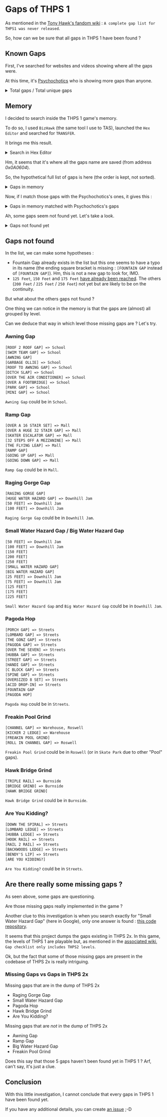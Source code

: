 # Gaps of THPS 1

As mentioned in the [Tony Hawk's fandom wiki](https://tonyhawkgames.fandom.com/wiki/Gap) : `A complete gap list for THPS1 was never released`.

So, how can we be sure that all gaps in THPS 1 have been found ?

## Known Gaps

First, I've searched for websites and videos showing where all the gaps were.

At this time, it's [Psychochotics](https://www.youtube.com/playlist?list=PLarzX6CHWKbTnTMawI2ooS_1Nj0SiUfZg) who is showing more gaps than anyone.

<details>
    <summary>Total gaps / Total unique gaps</summary>

    Total gaps : 134
    Total unique gaps : 127
</details>

## Memory

I decided to search inside the THPS 1 game's memory.

To do so, I used `BizHawk` (the same tool I use to TAS), launched the `Hex Editor` and searched for `TRANSFER`.

It brings me this result.

<details>
    <summary>Search in Hex Editor</summary>

![](./assets/images/hex-editor.png)
</details>

Hm, it seems that it's where all the gaps name are saved (from address _0x0A0604_).

So, the hypothetical full list of gaps is here (the order is kept, not sorted).

<details>
    <summary>Gaps in memory</summary>

    [WIMPY GAP]
    [PHAT GAP]
    [TRANSFER]
    [TAXI GAP]
    [KICKER GAP]
    [OVER THE PIPE]
    [SECRET ROOM]
    [FACEPLANT]
    [ACID DROP]
    [KICKER 2 STREET]
    [BS GAP]
    [T 2 T GAP]
    [SECRET TUNNEL ENTRANCE]
    [TUNNEL GAP]
    [OVER THE TUNNEL]
    [CAR OLLIE]
    [CHEESY DECK GAP]
    [DECK GAP]
    [BURLY DECK GAP]
    [TRUCK GAP]
    [ROOF 2 ROOF]
    [SUCKY ROOM GAP]
    [BIG ASS]
    [GLASS GAP]
    [WHOOP GAP]
    [WALL GAP]
    [OVER THE BOX]
    [OVER THE RAFTERS]
    [POOL HIP]
    [POOL 2 WALKWAY]
    [HP TRANSFER]
    [BRIDGE GAP]
    [VERT WALL GAP]
    [TWINKIE TRANSFER]
    [OVER DA POOL]
    [ROOF 2 ROOF GAP]
    [SWIM TEAM GAP]
    [AWNING GAP]
    [GARBAGE OLLIE]
    [ROOF TO AWNING GAP]
    [DITCH SLAP]
    [OVER THE AIR CONDITIONER]
    [OVER A FOOTBRIDGE]
    [PARK GAP]
    [MINI GAP]
    [PLANTER GAP]
    [OVER A 16 STAIR SET]
    [OVER A HUGE 32 STAIR GAP]
    [SKATER ESCALATOR GAP]
    [32 STEPS OFF A MEZZANINE]
    [THE FLYING LEAP]
    [RAMP GAP]
    [GOING UP GAP]
    [GOING DOWN GAP]
    [FOUNTAIN GAP]
    [RAGING GORGE GAP]
    [HUGE WATER HAZARD GAP]
    [50 FEET]
    [100 FEET]
    [150 FEET]
    [200 FEET]
    [250 FEET]
    [SMALL WATER HAZARD GAP]
    [BIG WATER HAZARD GAP]
    [25 FEET]
    [75 FEET]
    [125 FEET]
    [175 FEET]
    [225 FEET]
    [RAMP 2 RAMP]
    [LOW DECK GAP]
    [HIGH DECK GAP]
    [PORCH GAP]
    [LOMBARD GAP]
    [THE GONZ GAP]
    [PAGODA GAP]
    [OVER THE SEVEN]
    [HUBBA GAP]
    [STREET GAP]
    [HANDI GAP]
    [C BLOCK GAP]
    [SPINE GAP]
    [OVERSIZED 8 SET]
    [ACID DROP-IN]
    [FOUNTAIN GAP
    [PAGODA HOP]
    [CHANNEL GAP]
    [KICKER 2 LEDGE]
    [FREAKIN POOL GRIND]
    [ROLL IN CHANNEL GAP]
    [HALL PASS GAP]
    [BIG RAIL]
    [DECK 2 RAIL]
    [TAXI 2 LEDGE]
    [TAXI 2 RAIL]
    [MONSTER GRIND]
    [HIGH RAIL]
    [HOLY SHI...]
    [TRANSITION GRIND]
    [KICKER 2 EDGE]
    [BS GRIND]
    [RAIL 2 RAIL TRANSFER]
    [BILLBOARD GRIND]
    [DIRTY RAIL]
    [DEATH GRIND]
    [TRIPLE RAIL]
    [BRIDGE GRIND]
    [HAWK BRIDGE GRIND]
    [RAFTER RAIL]
    [PIPE 2 BOX GRIND]
    [LIGHT GRIND]
    [WALKWAY RAIL TRANS]
    [POOL RAIL TRANS]
    [ET GRIND]
    [BHOUSE RAIL]
    [POOL GRIND]
    [DECK GRIND]
    [MB EMERSON GRIND]
    [DUMPSTER RAIL GAP]
    [PLAYGROUND RAIL]
    [RAIL TO RAIL TRANSFER]
    [HUGE RAIL]
    [LONG ASS RAIL]
    [FUNBOX TO RAIL TRANSFER]
    [FUNBOX TO TABLE TRANSFER]
    [GIMME GAP]
    [HANDICAP RAMP RAIL]
    [COFFEE GRIND]
    [FOR THE WHOLE ATRIUM]
    [RAIL COMBO]
    [NEVERSOFT ELEC CO GAP]
    [DOWN THE SPIRAL]
    [LOMBARD LEDGE]
    [HUBBA LEDGE]
    [HOOK RAIL]
    [RAIL 2 RAIL]
    [BACKWOODS LEDGE]
    [BENDY'S LIP]
    [ARE YOU KIDDING?]
</details>

Now, if I match those gaps with the Psychochotics's ones, it gives this :

<details>
    <summary>Gaps in memory matched with Psychochotics's gaps</summary>

    [WIMPY GAP] => Downtown
    [PHAT GAP] => Downtown
    [TRANSFER] => Warehouse, Skate Park, Downtown, Burnside
    [TAXI GAP] => Warehouse
    [KICKER GAP] => Warehouse, School, Downtown
    [OVER THE PIPE] => Warehouse, Skate Park
    [SECRET ROOM] => Warehouse
    [FACEPLANT] => Warehouse
    [ACID DROP] => Skate Park
    [KICKER 2 STREET] => Downtown
    [BS GAP] => Downtown
    [T 2 T GAP] => Downtown
    [SECRET TUNNEL ENTRANCE] => Downtown
    [TUNNEL GAP] => Downtown
    [OVER THE TUNNEL] => Downtown
    [CAR OLLIE] => Downtown
    [CHEESY DECK GAP] => Downtown
    [DECK GAP] => Downtown, Roswell
    [BURLY DECK GAP] => Downtown
    [TRUCK GAP] => Downtown
    [ROOF 2 ROOF] => Downtown
    [SUCKY ROOM GAP] => Downtown
    [BIG ASS] => Downtown
    [GLASS GAP] => Downtown
    [WHOOP GAP] => Skate Park
    [WALL GAP] => Skate Park
    [OVER THE BOX] => Skate Park
    [OVER THE RAFTERS] => Skate Park
    [POOL HIP] => Skate Park
    [POOL 2 WALKWAY] => Skate Park
    [HP TRANSFER] => Skate Park
    [BRIDGE GAP] => Burnside
    [VERT WALL GAP] => Burnside
    [TWINKIE TRANSFER] => Burnside
    [OVER DA POOL] => Burnside
    [ROOF 2 ROOF GAP] => School
    [SWIM TEAM GAP] => School
    [AWNING GAP]
    [GARBAGE OLLIE] => School
    [ROOF TO AWNING GAP] => School
    [DITCH SLAP] => School
    [OVER THE AIR CONDITIONER] => School
    [OVER A FOOTBRIDGE] => School
    [PARK GAP] => School
    [MINI GAP] => School
    [PLANTER GAP] => School, Mall, Streets
    [OVER A 16 STAIR SET] => Mall
    [OVER A HUGE 32 STAIR GAP] => Mall
    [SKATER ESCALATOR GAP] => Mall
    [32 STEPS OFF A MEZZANINE] => Mall
    [THE FLYING LEAP] => Mall
    [RAMP GAP]
    [GOING UP GAP] => Mall
    [GOING DOWN GAP] => Mall
    [FOUNTAIN GAP] => Mall, Streets
    [RAGING GORGE GAP]
    [HUGE WATER HAZARD GAP] => Downhill Jam
    [50 FEET] => Downhill Jam
    [100 FEET] => Downhill Jam
    [150 FEET]
    [200 FEET]
    [250 FEET]
    [SMALL WATER HAZARD GAP]
    [BIG WATER HAZARD GAP]
    [25 FEET] => Downhill Jam
    [75 FEET] => Downhill Jam
    [125 FEET]
    [175 FEET]
    [225 FEET]
    [RAMP 2 RAMP] => Streets
    [LOW DECK GAP] => Roswell
    [HIGH DECK GAP] => Roswell
    [PORCH GAP] => Streets
    [LOMBARD GAP] => Streets
    [THE GONZ GAP] => Streets
    [PAGODA GAP] => Streets
    [OVER THE SEVEN] => Streets
    [HUBBA GAP] => Streets
    [STREET GAP] => Streets
    [HANDI GAP] => Streets
    [C BLOCK GAP] => Streets
    [SPINE GAP] => Streets
    [OVERSIZED 8 SET] => Streets
    [ACID DROP-IN] => Streets
    [FOUNTAIN GAP
    [PAGODA HOP]
    [CHANNEL GAP] => Warehouse, Roswell
    [KICKER 2 LEDGE] => Warehouse
    [FREAKIN POOL GRIND]
    [ROLL IN CHANNEL GAP] => Roswell
    [HALL PASS GAP] => School
    [BIG RAIL] => Warehouse
    [DECK 2 RAIL] => Warehouse
    [TAXI 2 LEDGE] => Warehouse
    [TAXI 2 RAIL] => Warehouse
    [MONSTER GRIND] => Warehouse
    [HIGH RAIL] => Warehouse
    [HOLY SHI...] => Warehouse
    [TRANSITION GRIND] => Warehouse
    [KICKER 2 EDGE] => Downtown
    [BS GRIND] => Downtown
    [RAIL 2 RAIL TRANSFER] => Downtown
    [BILLBOARD GRIND] => Downtown
    [DIRTY RAIL] => Downtown
    [DEATH GRIND] => Downtown
    [TRIPLE RAIL] => Burnside
    [BRIDGE GRIND] => Burnside
    [HAWK BRIDGE GRIND]
    [RAFTER RAIL] => Skate Park
    [PIPE 2 BOX GRIND] => Skate Park
    [LIGHT GRIND] => Skate Park
    [WALKWAY RAIL TRANS] => Skate Park
    [POOL RAIL TRANS] => Skate Park
    [ET GRIND] => Roswell
    [BHOUSE RAIL] => Roswell
    [POOL GRIND] => Roswell
    [DECK GRIND] => Roswell
    [MB EMERSON GRIND] => Roswell
    [DUMPSTER RAIL GAP] => School
    [PLAYGROUND RAIL] => School
    [RAIL TO RAIL TRANSFER] => School
    [HUGE RAIL] => School
    [LONG ASS RAIL] => School
    [FUNBOX TO RAIL TRANSFER] => School
    [FUNBOX TO TABLE TRANSFER] => School
    [GIMME GAP] => School
    [HANDICAP RAMP RAIL] => School
    [COFFEE GRIND] => Mall
    [FOR THE WHOLE ATRIUM] => Mall
    [RAIL COMBO] => Mall
    [NEVERSOFT ELEC CO GAP] => Downhill Jam
    [DOWN THE SPIRAL] => Streets
    [LOMBARD LEDGE] => Streets
    [HUBBA LEDGE] => Streets
    [HOOK RAIL] => Streets
    [RAIL 2 RAIL] => Streets
    [BACKWOODS LEDGE] => Streets
    [BENDY'S LIP] => Streets
    [ARE YOU KIDDING?]
</details>

Ah, some gaps seem not found yet. Let's take a look.

<details>
    <summary>Gaps not found yet</summary>

    [AWNING GAP]
    [RAMP GAP]
    [RAGING GORGE GAP]
    [150 FEET]
    [200 FEET]
    [250 FEET]
    [SMALL WATER HAZARD GAP]
    [BIG WATER HAZARD GAP]
    [125 FEET]
    [175 FEET]
    [225 FEET]
    [FOUNTAIN GAP
    [PAGODA HOP]
    [FREAKIN POOL GRIND]
    [HAWK BRIDGE GRIND]
    [ARE YOU KIDDING?]
</details>

## Gaps not found

In the list, we can make some hypotheses :

- Fountain Gap already exists in the list but this one seems to have a typo in its name (the ending square bracket is missing : `[FOUNTAIN GAP` instead of `[FOUNTAIN GAP]`). Hm, this is not a new gap to look for, IMO.
- `125 Feet`, `150 Feet` and `175 Feet` [have already been reached](https://www.youtube.com/watch?v=06ui7wSUs2U&t=99s). The others (`200 Feet` / `225 Feet` / `250 Feet`) not yet but are likely to be on the continuity.

But what about the others gaps not found ?

One thing we can notice in the memory is that the gaps are (almost) all grouped by level.

Can we deduce that way in which level those missing gaps are ? Let's try.

### Awning Gap

```
[ROOF 2 ROOF GAP] => School
[SWIM TEAM GAP] => School
[AWNING GAP]
[GARBAGE OLLIE] => School
[ROOF TO AWNING GAP] => School
[DITCH SLAP] => School
[OVER THE AIR CONDITIONER] => School
[OVER A FOOTBRIDGE] => School
[PARK GAP] => School
[MINI GAP] => School
```

`Awning Gap` could be in `School`.

### Ramp Gap

```
[OVER A 16 STAIR SET] => Mall
[OVER A HUGE 32 STAIR GAP] => Mall
[SKATER ESCALATOR GAP] => Mall
[32 STEPS OFF A MEZZANINE] => Mall
[THE FLYING LEAP] => Mall
[RAMP GAP]
[GOING UP GAP] => Mall
[GOING DOWN GAP] => Mall
```

`Ramp Gap` could be in `Mall`.

### Raging Gorge Gap

```
[RAGING GORGE GAP]
[HUGE WATER HAZARD GAP] => Downhill Jam
[50 FEET] => Downhill Jam
[100 FEET] => Downhill Jam
```

`Raging Gorge Gap` could be in `Downhill Jam`.

### Small Water Hazard Gap / Big Water Hazard Gap

```
[50 FEET] => Downhill Jam
[100 FEET] => Downhill Jam
[150 FEET]
[200 FEET]
[250 FEET]
[SMALL WATER HAZARD GAP]
[BIG WATER HAZARD GAP]
[25 FEET] => Downhill Jam
[75 FEET] => Downhill Jam
[125 FEET]
[175 FEET]
[225 FEET]
```

`Small Water Hazard Gap` and `Big Water Hazard Gap` could be in `Downhill Jam`.

### Pagoda Hop

```
[PORCH GAP] => Streets
[LOMBARD GAP] => Streets
[THE GONZ GAP] => Streets
[PAGODA GAP] => Streets
[OVER THE SEVEN] => Streets
[HUBBA GAP] => Streets
[STREET GAP] => Streets
[HANDI GAP] => Streets
[C BLOCK GAP] => Streets
[SPINE GAP] => Streets
[OVERSIZED 8 SET] => Streets
[ACID DROP-IN] => Streets
[FOUNTAIN GAP
[PAGODA HOP]
```

`Pagoda Hop` could be in `Streets`.

### Freakin Pool Grind

```
[CHANNEL GAP] => Warehouse, Roswell
[KICKER 2 LEDGE] => Warehouse
[FREAKIN POOL GRIND]
[ROLL IN CHANNEL GAP] => Roswell
```

`Freakin Pool Grind` could be in `Roswell` (or in `Skate Park` due to other "Pool" gaps).

### Hawk Bridge Grind

```
[TRIPLE RAIL] => Burnside
[BRIDGE GRIND] => Burnside
[HAWK BRIDGE GRIND]
```

`Hawk Bridge Grind` could be in `Burnside`.

### Are You Kidding?

```
[DOWN THE SPIRAL] => Streets
[LOMBARD LEDGE] => Streets
[HUBBA LEDGE] => Streets
[HOOK RAIL] => Streets
[RAIL 2 RAIL] => Streets
[BACKWOODS LEDGE] => Streets
[BENDY'S LIP] => Streets
[ARE YOU KIDDING?]
```

`Are You Kidding?` could be in `Streets`.

## Are there really some missing gaps ?

As seen above, some gaps are questioning.

Are those missing gaps really implemented in the game ?

Another clue to this investigation is when you search exactly for "Small Water Hazard Gap" (here in Google), only one answer is found : [this code repository](https://github.com/Vadru93/THPS2X-Formats).

It seems that this project dumps the gaps existing in THPS 2x. In this game, the levels of THPS 1 are playable but, as mentioned in the [associated wiki](https://tonyhawkgames.fandom.com/wiki/Tony_Hawk's_Pro_Skater_2X), `Gap checklist only includes THPS2 levels`.

Ok, but the fact that some of those missing gaps are present in the codebase of THPS 2x is really intriguing.

### Missing Gaps vs Gaps in THPS 2x

Missing gaps that are in the dump of THPS 2x

- Raging Gorge Gap
- Small Water Hazard Gap
- Pagoda Hop
- Hawk Bridge Grind
- Are You Kidding?

Missing gaps that are _not_ in the dump of THPS 2x

- Awning Gap
- Ramp Gap
- Big Water Hazard Gap
- Freakin Pool Grind

Does this say that those 5 gaps haven't been found yet in THPS 1 ? Arf, can't say, it's just a clue.

## Conclusion

With this little investigation, I cannot conclude that every gaps in THPS 1 have been found yet.

If you have any additional details, you can create [an issue](https://github.com/fullmoonissue/tony-hawk-pro-skater-1/issues/new) ;-D
